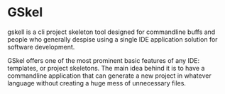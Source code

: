 GSkel
===============================================================================
gskell is a cli project skeleton tool designed for commandline buffs and people who
generally despise using a single IDE application solution for software development.

GSkel offers one of the most prominent basic features of any IDE: templates, or
project skeletons. The main idea behind it is to have a commandline application
that can generate a new project in whatever language without creating a huge
mess of unnecessary files.
